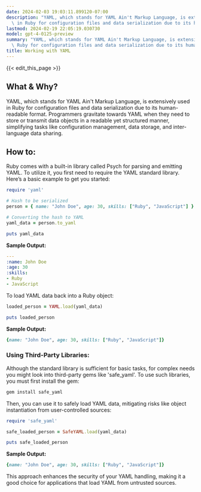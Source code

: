 ```yaml
---
date: 2024-02-03 19:03:11.899120-07:00
description: "YAML, which stands for YAML Ain't Markup Language, is extensively used\
  \ in Ruby for configuration files and data serialization due to its human-readable\u2026"
lastmod: 2024-02-19 22:05:19.030730
model: gpt-4-0125-preview
summary: "YAML, which stands for YAML Ain't Markup Language, is extensively used in\
  \ Ruby for configuration files and data serialization due to its human-readable\u2026"
title: Working with YAML
---
```


{{< edit_this_page >}}

## What & Why?
YAML, which stands for YAML Ain't Markup Language, is extensively used in Ruby for configuration files and data serialization due to its human-readable format. Programmers gravitate towards YAML when they need to store or transmit data objects in a readable yet structured manner, simplifying tasks like configuration management, data storage, and inter-language data sharing.

## How to:
Ruby comes with a built-in library called Psych for parsing and emitting YAML. To utilize it, you first need to require the YAML standard library. Here’s a basic example to get you started:

```ruby
require 'yaml'

# Hash to be serialized
person = { name: "John Doe", age: 30, skills: ["Ruby", "JavaScript"] }

# Converting the hash to YAML
yaml_data = person.to_yaml

puts yaml_data
```

**Sample Output:**

```yaml
---
:name: John Doe
:age: 30
:skills:
- Ruby
- JavaScript
```

To load YAML data back into a Ruby object:

```ruby
loaded_person = YAML.load(yaml_data)

puts loaded_person
```

**Sample Output:**

```ruby
{name: "John Doe", age: 30, skills: ["Ruby", "JavaScript"]}
```

### Using Third-Party Libraries:

Although the standard library is sufficient for basic tasks, for complex needs you might look into third-party gems like 'safe_yaml'. To use such libraries, you must first install the gem:

```bash
gem install safe_yaml
```

Then, you can use it to safely load YAML data, mitigating risks like object instantiation from user-controlled sources:

```ruby
require 'safe_yaml'

safe_loaded_person = SafeYAML.load(yaml_data)

puts safe_loaded_person
```

**Sample Output:**

```ruby
{name: "John Doe", age: 30, skills: ["Ruby", "JavaScript"]}
```

This approach enhances the security of your YAML handling, making it a good choice for applications that load YAML from untrusted sources.
